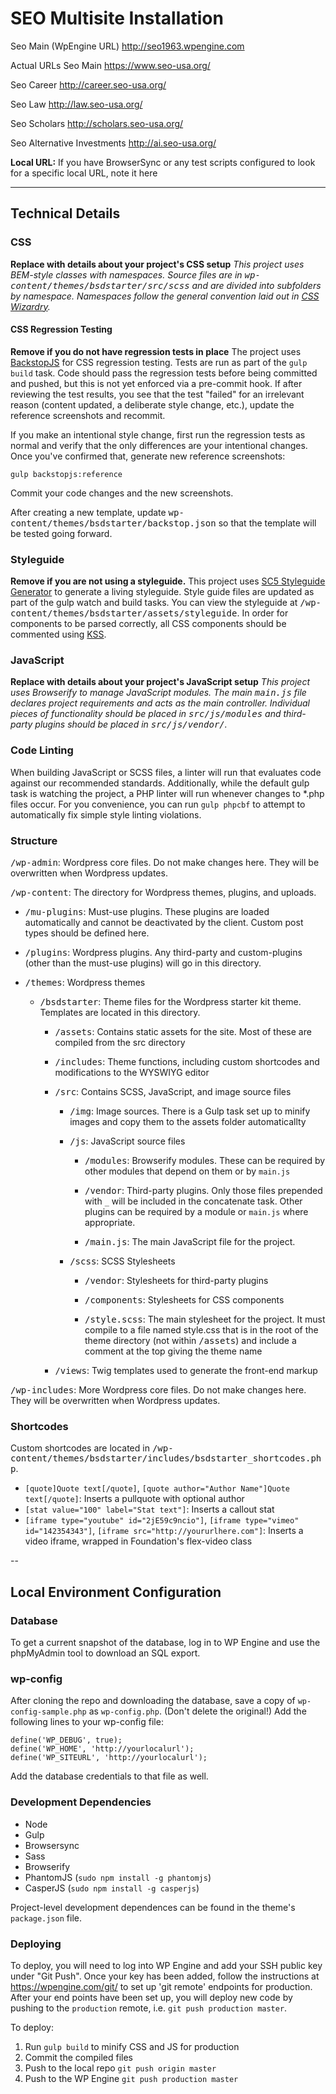 # SEO Multisite Installation
 
Seo Main (WpEngine URL)
http://seo1963.wpengine.com

Actual URLs
Seo Main
https://www.seo-usa.org/

Seo Career
http://career.seo-usa.org/

Seo Law
http://law.seo-usa.org/

Seo Scholars
http://scholars.seo-usa.org/

Seo Alternative Investments
http://ai.seo-usa.org/

**Local URL:** If you have BrowserSync or any test scripts configured to look for a specific local URL, note it here

---

## Technical Details

### CSS

**Replace with details about your project's CSS setup** *This project uses BEM-style classes with namespaces. Source files are in <kbd>wp-content/themes/bsdstarter/src/scss</kbd> and are divided into subfolders by namespace. Namespaces follow the general convention laid out in [CSS Wizardry](http://csswizardry.com/2015/03/more-transparent-ui-code-with-namespaces/).*

#### CSS Regression Testing

**Remove if you do not have regression tests in place** The project uses [BackstopJS](https://github.com/garris/BackstopJS) for CSS regression testing. Tests are run as part of the `gulp build` task. Code should pass the regression tests before being committed and pushed, but this is not yet enforced via a pre-commit hook. If after reviewing the test results, you see that the test "failed" for an irrelevant reason (content updated, a deliberate style change, etc.), update the reference screenshots and recommit.

If you make an intentional style change, first run the regression tests as normal and verify that the only differences are your intentional changes. Once you've confirmed that, generate new reference screenshots:
```
gulp backstopjs:reference
```
Commit your code changes and the new screenshots.

After creating a new template, update <kbd>wp-content/themes/bsdstarter/backstop.json</kbd> so that the template will be tested going forward.

### Styleguide

**Remove if you are not using a styleguide.** This project uses [SC5 Styleguide Generator](http://styleguide.sc5.io/) to generate a living styleguide. Style guide files are updated as part of the gulp watch and build tasks. You can view the styleguide at <kbd>/wp-content/themes/bsdstarter/assets/styleguide</kbd>. In order for components to be parsed correctly, all CSS components should be commented using [KSS](http://warpspire.com/kss/).

### JavaScript

**Replace with details about your project's JavaScript setup** *This project uses Browserify to manage JavaScript modules. The main <kbd>main.js</kbd> file declares project requirements and acts as the main controller. Individual pieces of functionality should be placed in <kbd>src/js/modules</kbd> and third-party plugins should be placed in <kbd>src/js/vendor/</kbd>.*

### Code Linting

When building JavaScript or SCSS files, a linter will run that evaluates code against our recommended standards. Additionally, while the default gulp task is watching the project, a PHP linter will run whenever changes to *.php files occur. For you convenience, you can run `gulp phpcbf` to attempt to automatically fix simple style linting violations.

### Structure

<kbd>/wp-admin</kbd>: Wordpress core files. Do not make changes here. They will be overwritten when Wordpress updates.

<kbd>/wp-content</kbd>: The directory for Wordpress themes, plugins, and uploads.

- <kbd>/mu-plugins</kbd>: Must-use plugins. These plugins are loaded automatically and cannot be deactivated by the client. Custom post types should be defined here.

- <kbd>/plugins</kbd>: Wordpress plugins. Any third-party and custom-plugins (other than the must-use plugins) will go in this directory.

- <kbd>/themes</kbd>: Wordpress themes

  - <kbd>/bsdstarter</kbd>: Theme files for the Wordpress starter kit theme. Templates are located in this directory.

    - <kbd>/assets</kbd>: Contains static assets for the site. Most of these are compiled from the src directory

    - <kbd>/includes</kbd>: Theme functions, including custom shortcodes and modifications to the WYSWIYG editor

    - <kbd>/src</kbd>: Contains SCSS, JavaScript, and image source files

      - <kbd>/img</kbd>: Image sources. There is a Gulp task set up to minify images and copy them to the assets folder automaticallty

      - <kbd>/js</kbd>: JavaScript source files

        - <kbd>/modules</kbd>: Browserify modules. These can be required by other modules that depend on them or by `main.js`

        - <kbd>/vendor</kbd>: Third-party plugins. Only those files prepended with `_` will be included in the concatenate task. Other plugins can be required by a module or `main.js` where appropriate.

        - <kbd>/main.js</kbd>: The main JavaScript file for the project.

      - <kbd>/scss</kbd>: SCSS Stylesheets

        - <kbd>/vendor</kbd>: Stylesheets for third-party plugins

        - <kbd>/components</kbd>: Stylesheets for CSS components

        - <kbd>/style.scss</kbd>: The main stylesheet for the project. It must compile to a file named style.css that is in the root of the theme directory (not within <kbd>/assets</kbd>) and include a comment at the top giving the theme name

    - <kbd>/views</kbd>: Twig templates used to generate the front-end markup

<kbd>/wp-includes</kbd>: More Wordpress core files. Do not make changes here. They will be overwritten when Wordpress updates.

### Shortcodes
Custom shortcodes are located in <kbd>/wp-content/themes/bsdstarter/includes/bsdstarter_shortcodes.php</kbd>.

- `[quote]Quote text[/quote]`, `[quote author="Author Name"]Quote text[/quote]`: Inserts a pullquote with optional author
- `[stat value="100" label="Stat text"]`: Inserts a callout stat
- `[iframe type="youtube" id="2jE59c9ncio"]`, `[iframe type="vimeo" id="142354343"]`,
`[iframe src="http://yoururlhere.com"]`: Inserts a video iframe, wrapped in Foundation's flex-video class

--

## Local Environment Configuration

### Database
To get a current snapshot of the database, log in to WP Engine and use the phpMyAdmin tool to download an SQL export.

### wp-config
After cloning the repo and downloading the database, save a copy of `wp-config-sample.php` as `wp-config.php`. (Don't delete the original!) Add the following lines to your wp-config file:
```
define('WP_DEBUG', true);
define('WP_HOME', 'http://yourlocalurl');
define('WP_SITEURL', 'http://yourlocalurl');
```
Add the database credentials to that file as well.

### Development Dependencies

- Node
- Gulp
- Browsersync
- Sass
- Browserify
- PhantomJS (`sudo npm install -g phantomjs`)
- CasperJS (`sudo npm install -g casperjs`)

Project-level development dependences can be found in the theme's `package.json` file.

### Deploying
To deploy, you will need to log into WP Engine and add your SSH public key under "Git Push". Once your key has been added, follow the instructions at https://wpengine.com/git/ to set up 'git remote' endpoints for production. After your end points have been set up, you will deploy new code by pushing to the `production` remote, i.e. `git push production master`.

To deploy:

1. Run `gulp build` to minify CSS and JS for production
2. Commit the compiled files
3. Push to the local repo `git push origin master`
4. Push to the WP Engine `git push production master`

